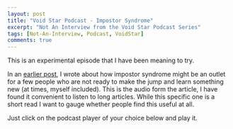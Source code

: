 ```yaml
---
layout: post
title: "Void Star Podcast - Impostor Syndrome"
excerpt: "Not An Interview from the Void Star Podcast Series"
tags: [Not-An-Interview, Podcast, VoidStar]
comments: true
---
```

This is an experimental episode that I have been meaning to try.

In an [earlier post](http://www.mycpu.org/impostor-syndrome/), I wrote about how
impostor syndrome might be an outlet for a few people who are not ready to make
the jump and learn something new (at times, myself included). This is the audio
form the article, I have found it convenient to listen to long articles. While
this specific one is a short read I want to gauge whether people find this
useful at all.

Just click on the podcast player of your choice below and play it. 
